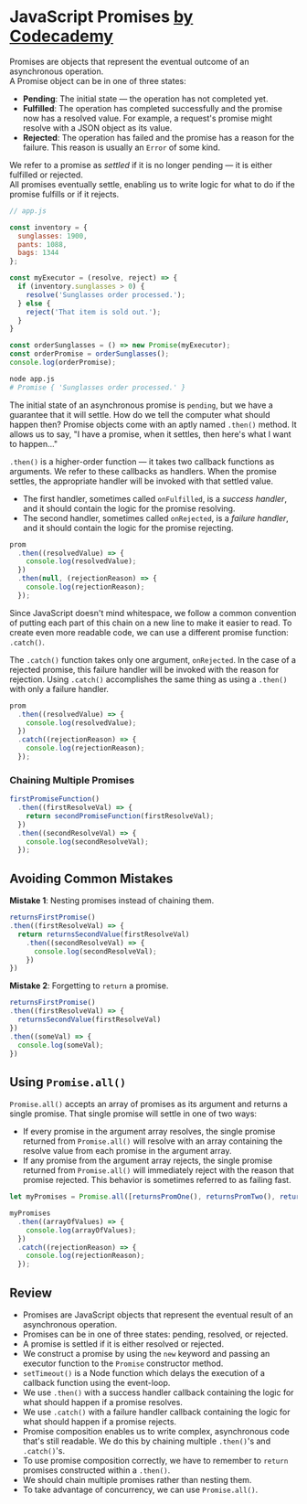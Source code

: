 # JavaScript Promises [by Codecademy](https://www.codecademy.com/learn/introduction-to-javascript)  

Promises are objects that represent the eventual outcome of an asynchronous operation.  
A Promise object can be in one of three states:  

- **Pending**: The initial state — the operation has not completed yet.
- **Fulfilled**: The operation has completed successfully and the promise now has a resolved value. For example, a request's promise might resolve with a JSON object as its value.
- **Rejected**: The operation has failed and the promise has a reason for the failure. This reason is usually an `Error` of some kind.

We refer to a promise as *settled* if it is no longer pending — it is either fulfilled or rejected.  
All promises eventually settle, enabling us to write logic for what to do if the promise fulfills or if it rejects.

```js
// app.js

const inventory = {
  sunglasses: 1900,
  pants: 1088,
  bags: 1344
};

const myExecutor = (resolve, reject) => {
  if (inventory.sunglasses > 0) {
    resolve('Sunglasses order processed.');
  } else {
    reject('That item is sold out.');
  }
}

const orderSunglasses = () => new Promise(myExecutor);
const orderPromise = orderSunglasses();
console.log(orderPromise);
```

```bash
node app.js
# Promise { 'Sunglasses order processed.' }
```

The initial state of an asynchronous promise is `pending`, but we have a guarantee that it will settle. How do we tell the computer what should happen then? Promise objects come with an aptly named `.then()` method. It allows us to say, "I have a promise, when it settles, then here's what I want to happen..."  

`.then()` is a higher-order function — it takes two callback functions as arguments. We refer to these callbacks as handlers. When the promise settles, the appropriate handler will be invoked with that settled value.  

- The first handler, sometimes called `onFulfilled`, is a *success handler*, and it should contain the logic for the promise resolving.
- The second handler, sometimes called `onRejected`, is a *failure handler*, and it should contain the logic for the promise rejecting.

```js
prom
  .then((resolvedValue) => {
    console.log(resolvedValue);
  })
  .then(null, (rejectionReason) => {
    console.log(rejectionReason);
  });
  ```

Since JavaScript doesn't mind whitespace, we follow a common convention of putting each part of this chain on a new line to make it easier to read. To create even more readable code, we can use a different promise function: `.catch()`.  

The `.catch()` function takes only one argument, `onRejected`. In the case of a rejected promise, this failure handler will be invoked with the reason for rejection. Using `.catch()` accomplishes the same thing as using a `.then()` with only a failure handler.  

```js
prom
  .then((resolvedValue) => {
    console.log(resolvedValue);
  })
  .catch((rejectionReason) => {
    console.log(rejectionReason);
  });
```

### Chaining Multiple Promises

```js
firstPromiseFunction()
  .then((firstResolveVal) => {
    return secondPromiseFunction(firstResolveVal);
  })
  .then((secondResolveVal) => {
    console.log(secondResolveVal);
  });
```

## Avoiding Common Mistakes

**Mistake 1**: Nesting promises instead of chaining them.

```js
returnsFirstPromise()
.then((firstResolveVal) => {
  return returnsSecondValue(firstResolveVal)
    .then((secondResolveVal) => {
      console.log(secondResolveVal);
    })
})
```

**Mistake 2**: Forgetting to `return` a promise.

```js
returnsFirstPromise()
.then((firstResolveVal) => {
  returnsSecondValue(firstResolveVal)
})
.then((someVal) => {
  console.log(someVal);
})
```

## Using `Promise.all()`

`Promise.all()` accepts an array of promises as its argument and returns a single promise. That single promise will settle in one of two ways:  

- If every promise in the argument array resolves, the single promise returned from `Promise.all()` will resolve with an array containing the resolve value from each promise in the argument array.
- If any promise from the argument array rejects, the single promise returned from `Promise.all()` will immediately reject with the reason that promise rejected. This behavior is sometimes referred to as failing fast.

```js
let myPromises = Promise.all([returnsPromOne(), returnsPromTwo(), returnsPromThree()]);

myPromises
  .then((arrayOfValues) => {
    console.log(arrayOfValues);
  })
  .catch((rejectionReason) => {
    console.log(rejectionReason);
  });
  ```

  ## Review

- Promises are JavaScript objects that represent the eventual result of an asynchronous operation.
- Promises can be in one of three states: pending, resolved, or rejected.
- A promise is settled if it is either resolved or rejected.
- We construct a promise by using the `new` keyword and passing an executor function to the `Promise` constructor method.
- `setTimeout()` is a Node function which delays the execution of a callback function using the event-loop.
- We use `.then()` with a success handler callback containing the logic for what should happen if a promise resolves.
- We use `.catch()` with a failure handler callback containing the logic for what should happen if a promise rejects.
- Promise composition enables us to write complex, asynchronous code that's still readable. We do this by chaining multiple `.then()`'s and `.catch()`'s.
- To use promise composition correctly, we have to remember to `return` promises constructed within a `.then()`.
- We should chain multiple promises rather than nesting them.
- To take advantage of concurrency, we can use `Promise.all()`.
